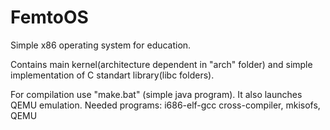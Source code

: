 # FemtoOS
Simple x86 operating system for education.

Contains main kernel(architecture dependent in "arch" folder) and simple implementation of C standart library(libc folders).

For compilation use "make.bat" (simple java program).
It also launches QEMU emulation.
Needed programs: i686-elf-gcc cross-compiler, mkisofs, QEMU
